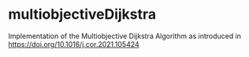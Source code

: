 # multiobjectiveDijkstra
Implementation of the Multiobjective Dijkstra Algorithm as introduced in https://doi.org/10.1016/j.cor.2021.105424

